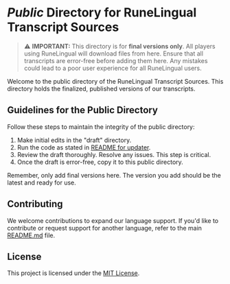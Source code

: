 # *Public* Directory for RuneLingual Transcript Sources

> :warning: **IMPORTANT:** This directory is for **final versions only**. All players using RuneLingual will download files from here. Ensure that all transcripts are error-free before adding them here. Any mistakes could lead to a poor user experience for all RuneLingual users.

Welcome to the public directory of the RuneLingual Transcript Sources. This directory holds the finalized, published versions of our transcripts.
## Guidelines for the Public Directory

Follow these steps to maintain the integrity of the public directory:

1. Make initial edits in the "draft" directory.
2. Run the code as stated in [README for updater](../updater/README.md).
3. Review the draft thoroughly. Resolve any issues. This step is critical.
4. Once the draft is error-free, copy it to this public directory.

Remember, only add final versions here. The version you add should be the latest and ready for use.

## Contributing

We welcome contributions to expand our language support. If you'd like to contribute or request support for another language, refer to the main [README.md](../README.md) file.

## License

This project is licensed under the [MIT License](../LICENSE).